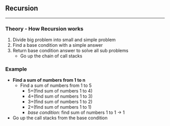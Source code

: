 ## Recursion
---
### Theory - How Recursion works
1) Divide big problem into small and simple problem
2) Find a base condition with a simple answer
3) Return base condition answer to solve all sub problems
    - Go up the chain of call stacks
### Example
- **Find a sum of numbers from 1 to n**
    - Find a sum of numbers from 1 to 5
        - 5+(find sum of numbers 1 to 4)
        - 4+(find sum of numbers 1 to 3)
        - 3+(find sum of numbers 1 to 2)
        - 2+(find sum of numbers 1 to 1)
        - *base condition:* find sum of numbers 1 to 1 -> 1
- Go up the call stacks from the base condition